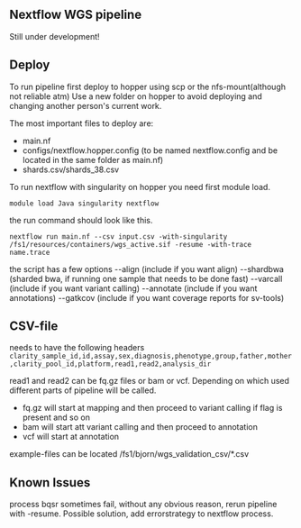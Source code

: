 ## Nextflow WGS pipeline

Still under development!

## Deploy
To run pipeline first deploy to hopper using scp or the nfs-mount(although not reliable atm)
Use a new folder on hopper to avoid deploying and changing another person's current work.

The most important files to deploy are:
* main.nf 
* configs/nextflow.hopper.config (to be named nextflow.config and be located in the same folder as main.nf)
* shards.csv/shards_38.csv

To run nextflow with singularity on hopper you need first module load.

`module load Java singularity nextflow`

the run command should look like this.

`nextflow run main.nf --csv input.csv -with-singularity /fs1/resources/containers/wgs_active.sif -resume -with-trace name.trace`

the script has a few options
--align (include if you want align)
    --shardbwa (sharded bwa, if running one sample that needs to be done fast)
--varcall (include if you want variant calling)
--annotate (include if you want annotations)
--gatkcov (include if you want coverage reports for sv-tools)


## CSV-file
needs to have the following headers
`clarity_sample_id,id,assay,sex,diagnosis,phenotype,group,father,mother,clarity_pool_id,platform,read1,read2,analysis_dir`

read1 and read2 can be fq.gz files or bam or vcf. Depending on which used different parts of pipeline will be called.
* fq.gz will start at mapping and then proceed to variant calling if flag is present and so on
* bam will start att variant calling and then proceed to annotation
* vcf will start at annotation

example-files can be located /fs1/bjorn/wgs_validation_csv/*.csv


## Known Issues

process bqsr sometimes fail, without any obvious reason, rerun pipeline with -resume. Possible solution, add errorstrategy to nextflow process.
